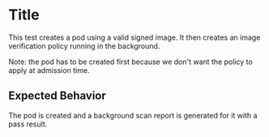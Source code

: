 # Title

This test creates a pod using a valid signed image.
It then creates an image verification policy running in the background.

Note: the pod has to be created first because we don't want the policy to apply at admission time.

## Expected Behavior

The pod is created and a background scan report is generated for it with a pass result.
